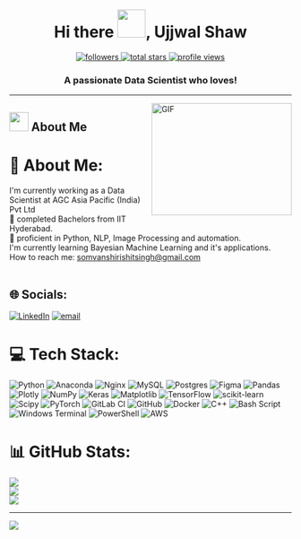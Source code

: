 <h1 align="center">Hi there <img src="https://raw.githubusercontent.com/MartinHeinz/MartinHeinz/master/wave.gif" width="50">, Ujjwal Shaw</h1>

<p align="center">
<a href="https://github.com/RishitSingh10?tab=followers">
  <img alt="followers" title="Follow me on Github" src="https://custom-icon-badges.demolab.com/github/followers/RishitSingh10?color=236ad3&labelColor=1155ba&style=for-the-badge&logo=person-add&label=Followers&logoColor=white"/>
</a>
<a href="https://github.com/Ujjwalshaw?tab=stars">
  <img alt="total stars" title="Total stars on GitHub" src="https://custom-icon-badges.demolab.com/github/stars/RishitSingh10?color=55960c&style=for-the-badge&labelColor=488207&logo=star"/>

  <a href="https://github.com/Ujjwalshaw">
<img alt="profile views" title="Profile views on GitHub" src="https://komarev.com/ghpvc/?username=RishitSingh10&style=for-the-badge&color=blue"/>
    </a>
</p>
<h3 align="center">A passionate Data Scientist who loves!</h3>
<hr />
<img align="right" alt="GIF" src="https://raw.githubusercontent.com/mitul3737/mitul3737/main/mituls%20code.gif" width="250" height="200" />

<h2><img src="https://media.giphy.com/media/ObNTw8Uzwy6KQ/giphy.gif" width="34">&nbsp;About Me</h2>


# 💫 About Me:
I'm currently working as a Data Scientist at AGC Asia Pacific (India) Pvt Ltd<br>🔭 completed Bachelors from IIT Hyderabad.<br>🌱 proficient in Python, NLP, Image Processing and automation.<br>I'm currently learning Bayesian Machine Learning and it's applications.<br>How to reach me: somvanshirishitsingh@gmail.com<br> <br>

## 🌐 Socials:
[![LinkedIn](https://img.shields.io/badge/LinkedIn-%230077B5.svg?logo=linkedin&logoColor=white)](https://linkedin.com/in/rishitsingh) [![email](https://img.shields.io/badge/Email-D14836?logo=gmail&logoColor=white)](mailto:somvanshirishitsingh@gmail.com) 

# 💻 Tech Stack:
![Python](https://img.shields.io/badge/python-3670A0?style=for-the-badge&logo=python&logoColor=ffdd54) ![Anaconda](https://img.shields.io/badge/Anaconda-%2344A833.svg?style=for-the-badge&logo=anaconda&logoColor=white) ![Nginx](https://img.shields.io/badge/nginx-%23009639.svg?style=for-the-badge&logo=nginx&logoColor=white) ![MySQL](https://img.shields.io/badge/mysql-4479A1.svg?style=for-the-badge&logo=mysql&logoColor=white) ![Postgres](https://img.shields.io/badge/postgres-%23316192.svg?style=for-the-badge&logo=postgresql&logoColor=white) ![Figma](https://img.shields.io/badge/figma-%23F24E1E.svg?style=for-the-badge&logo=figma&logoColor=white) ![Pandas](https://img.shields.io/badge/pandas-%23150458.svg?style=for-the-badge&logo=pandas&logoColor=white) ![Plotly](https://img.shields.io/badge/Plotly-%233F4F75.svg?style=for-the-badge&logo=plotly&logoColor=white) ![NumPy](https://img.shields.io/badge/numpy-%23013243.svg?style=for-the-badge&logo=numpy&logoColor=white) ![Keras](https://img.shields.io/badge/Keras-%23D00000.svg?style=for-the-badge&logo=Keras&logoColor=white) ![Matplotlib](https://img.shields.io/badge/Matplotlib-%23ffffff.svg?style=for-the-badge&logo=Matplotlib&logoColor=black) ![TensorFlow](https://img.shields.io/badge/TensorFlow-%23FF6F00.svg?style=for-the-badge&logo=TensorFlow&logoColor=white) ![scikit-learn](https://img.shields.io/badge/scikit--learn-%23F7931E.svg?style=for-the-badge&logo=scikit-learn&logoColor=white) ![Scipy](https://img.shields.io/badge/SciPy-%230C55A5.svg?style=for-the-badge&logo=scipy&logoColor=%white) ![PyTorch](https://img.shields.io/badge/PyTorch-%23EE4C2C.svg?style=for-the-badge&logo=PyTorch&logoColor=white) ![GitLab CI](https://img.shields.io/badge/gitlab%20CI-%23181717.svg?style=for-the-badge&logo=gitlab&logoColor=white) ![GitHub](https://img.shields.io/badge/github-%23121011.svg?style=for-the-badge&logo=github&logoColor=white) ![Docker](https://img.shields.io/badge/docker-%230db7ed.svg?style=for-the-badge&logo=docker&logoColor=white) ![C++](https://img.shields.io/badge/c++-%2300599C.svg?style=for-the-badge&logo=c%2B%2B&logoColor=white) ![Bash Script](https://img.shields.io/badge/bash_script-%23121011.svg?style=for-the-badge&logo=gnu-bash&logoColor=white) ![Windows Terminal](https://img.shields.io/badge/Windows%20Terminal-%234D4D4D.svg?style=for-the-badge&logo=windows-terminal&logoColor=white) ![PowerShell](https://img.shields.io/badge/PowerShell-%235391FE.svg?style=for-the-badge&logo=powershell&logoColor=white) ![AWS](https://img.shields.io/badge/AWS-%23FF9900.svg?style=for-the-badge&logo=amazon-aws&logoColor=white)
# 📊 GitHub Stats:
![](https://github-readme-stats.vercel.app/api?username=RIshitSingh10&theme=dark&hide_border=false&include_all_commits=true&count_private=true)<br/>
![](https://github-readme-streak-stats.herokuapp.com/?user=RIshitSingh10&theme=dark&hide_border=false)<br/>
![](https://github-readme-stats.vercel.app/api/top-langs/?username=RIshitSingh10&theme=dark&hide_border=false&include_all_commits=true&count_private=true&layout=compact)

---
[![](https://visitcount.itsvg.in/api?id=RIshitSingh10&icon=0&color=0)](https://visitcount.itsvg.in)

<!-- Proudly created with GPRM ( https://gprm.itsvg.in ) -->
